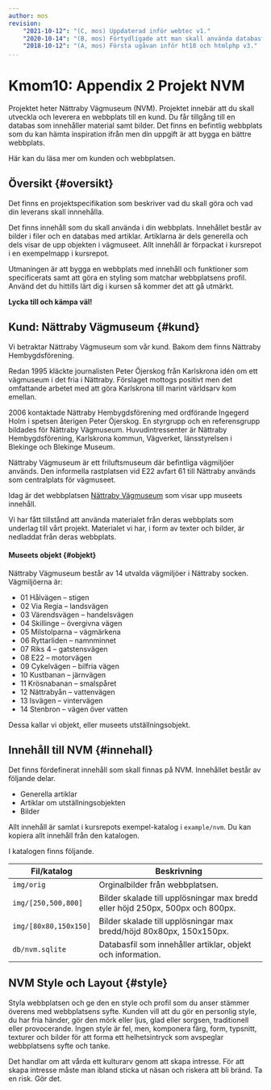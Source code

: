 ```yaml
---
author: mos
revision:
    "2021-10-12": "(C, mos) Uppdaterad inför webtec v1."
    "2020-10-14": "(B, mos) Förtydligade att man skall använda databasfilen nvm2."
    "2018-10-12": "(A, mos) Första ugåvan inför ht18 och htmlphp v3."
...
```

Kmom10: Appendix 2 Projekt NVM
==================================

Projektet heter Nättraby Vägmuseum (NVM). Projektet innebär att du skall utveckla och leverera en webbplats till en kund. Du får tillgång till en databas som innehåller material samt bilder. Det finns en befintlig webbplats som du kan hämta inspiration ifrån men din uppgift är att bygga en bättre webbplats.

Här kan du läsa mer om kunden och webbplatsen.

<!--more-->



Översikt {#oversikt}
--------------------------------------------------------------------

Det finns en projektspecifikation som beskriver vad du skall göra och vad din leverans skall innnehålla.

Det finns innehåll som du skall använda i din webbplats. Innehållet består av bilder i filer och en databas med artiklar. Artiklarna är dels generella och dels visar de upp objekten i vägmuseet. Allt innehåll är förpackat i kursrepot i en exempelmapp i kursrepot.

Utmaningen är att bygga en webbplats med innehåll och funktioner som specificerats samt att göra en styling som matchar webbplatsens profil. Använd det du hittills lärt dig i kursen så kommer det att gå utmärkt.

**Lycka till och kämpa väl!**



Kund: Nättraby Vägmuseum {#kund}
--------------------------------------------------------------------

Vi betraktar Nättraby Vägmuseum som vår kund. Bakom dem finns Nättraby Hembygdsförening.

Redan 1995 kläckte journalisten Peter Öjerskog från Karlskrona idén om ett vägmuseum i det fria i Nättraby. Förslaget mottogs positivt men det omfattande arbetet med att göra Karlskrona till marint världsarv kom emellan.

2006 kontaktade Nättraby Hembygdsförening med ordförande Ingegerd Holm i spetsen återigen Peter Öjerskog. En styrgrupp och en referensgrupp bildades för Nättraby Vägmuseum. Huvudintressenter är Nättraby Hembygdsförening, Karlskrona kommun, Vägverket, länsstyrelsen i Blekinge och Blekinge Museum.

Nättraby Vägmuseum är ett friluftsmuseum där befintliga vägmiljöer används. Den informella rastplatsen vid E22 avfart 61 till Nättraby används som centralplats för vägmuseet.

Idag är det webbplatsen [Nättraby Vägmuseum](http://nattrabyvagmuseum.se/) som visar upp museets innehåll.

Vi har fått tillstånd att använda materialet från deras webbplats som underlag till vårt projekt. Materialet vi har, i form av texter och bilder, är nedladdat från deras webbplats.



#### Museets objekt {#objekt}

Nättraby Vägmuseum består av 14 utvalda vägmiljöer i Nättraby socken. Vägmiljöerna är:

* 01 Hålvägen – stigen
* 02 Via Regia – landsvägen
* 03 Värendsvägen – handelsvägen
* 04 Skillinge – övergivna vägen
* 05 Milstolparna – vägmärkena
* 06 Ryttarliden – namnminnet
* 07 Riks 4 – gatstensvägen
* 08 E22 – motorvägen
* 09 Cykelvägen – bilfria vägen
* 10 Kustbanan – järnvägen
* 11 Krösnabanan – smalspåret
* 12 Nättrabyån – vattenvägen
* 13 Isvägen – vintervägen
* 14 Stenbron – vägen över vatten

Dessa kallar vi objekt, eller museets utställningsobjekt.



Innehåll till NVM {#innehall}
--------------------------------------------------------------------

Det finns fördefinerat innehåll som skall finnas på NVM. Innehållet består av följande delar.

* Generella artiklar
* Artiklar om utställningsobjekten
* Bilder

Allt innehåll är samlat i kursrepots exempel-katalog i `example/nvm`. Du kan kopiera allt innehåll från den katalogen.

I katalogen finns följande.

| Fil/katalog        | Beskrivning |
|--------------------|-------------|
| `img/orig`         | Orginalbilder från webbplatsen. |
| `img/[250,500,800]` | Bilder skalade till upplösningar max bredd eller höjd 250px, 500px och 800px. |
| `img/[80x80,150x150]` | Bilder skalade till upplösningar max bredd/höjd 80x80px, 150x150px. |
| `db/nvm.sqlite`    | Databasfil som innehåller artiklar, objekt och information. |



NVM Style och Layout {#style}
--------------------------------------------------------------------

Styla webbplatsen och ge den en style och profil som du anser stämmer överens med webbplatsens syfte. Kunden vill att du gör en personlig style, du har fria händer, gör den mörk eller ljus, glad eller sorgsen, traditionell eller provocerande. Ingen style är fel, men, komponera färg, form, typsnitt, texturer och bilder för att forma ett helhetsintryck som avspeglar webbplatsens syfte och tanke.

Det handlar om att vårda ett kulturarv genom att skapa intresse. För att skapa intresse måste man ibland sticka ut näsan och riskera att bli bränd. Ta en risk. Gör det.
